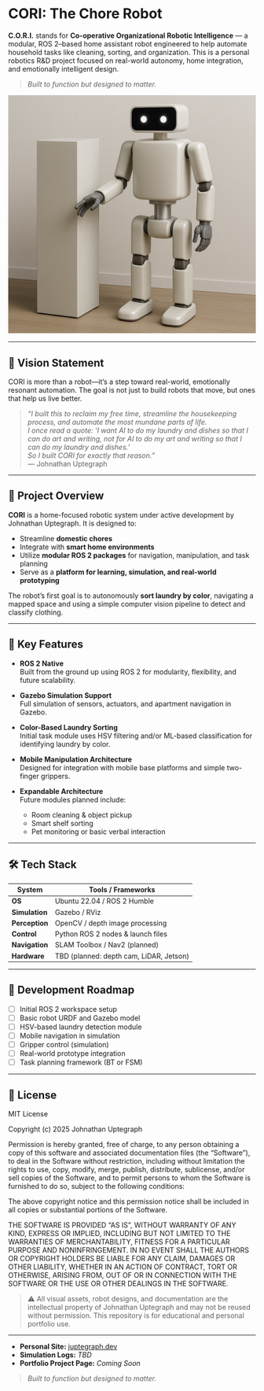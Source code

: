 # CORI: The Chore Robot

**C.O.R.I.** stands for **Co-operative Organizational Robotic Intelligence** — a modular, ROS 2–based home assistant robot engineered to help automate household tasks like cleaning, sorting, and organization. This is a personal robotics R&D project focused on real-world autonomy, home integration, and emotionally intelligent design.

> _Built to function but designed to matter._

![CORI prototype](assets/concept-art/IMG_3643.png)

---

## 🤖 Vision Statement

CORI is more than a robot—it’s a step toward real-world, emotionally resonant automation. The goal is not just to build robots that move, but ones that help us live better.

> _“I built this to reclaim my free time, streamline the housekeeping process, and automate the most mundane parts of life.  
I once read a quote: ‘I want AI to do my laundry and dishes so that I can do art and writing, not for AI to do my art and writing so that I can do my laundry and dishes.’  
So I built CORI for exactly that reason.”_  
> — Johnathan Uptegraph

---

## 🚀 Project Overview

**CORI** is a home-focused robotic system under active development by Johnathan Uptegraph. It is designed to:
- Streamline **domestic chores**
- Integrate with **smart home environments**
- Utilize **modular ROS 2 packages** for navigation, manipulation, and task planning
- Serve as a **platform for learning, simulation, and real-world prototyping**

The robot’s first goal is to autonomously **sort laundry by color**, navigating a mapped space and using a simple computer vision pipeline to detect and classify clothing.

---

## 🧠 Key Features

- **ROS 2 Native**  
  Built from the ground up using ROS 2 for modularity, flexibility, and future scalability.

- **Gazebo Simulation Support**  
  Full simulation of sensors, actuators, and apartment navigation in Gazebo.

- **Color-Based Laundry Sorting**  
  Initial task module uses HSV filtering and/or ML-based classification for identifying laundry by color.

- **Mobile Manipulation Architecture**  
  Designed for integration with mobile base platforms and simple two-finger grippers.

- **Expandable Architecture**  
  Future modules planned include:
  - Room cleaning & object pickup  
  - Smart shelf sorting  
  - Pet monitoring or basic verbal interaction  

---

## 🛠️ Tech Stack

| System       | Tools / Frameworks                       |
|--------------|-------------------------------------------|
| **OS**       | Ubuntu 22.04 / ROS 2 Humble              |
| **Simulation** | Gazebo / RViz                         |
| **Perception** | OpenCV / depth image processing       |
| **Control**  | Python ROS 2 nodes & launch files        |
| **Navigation** | SLAM Toolbox / Nav2 (planned)        |
| **Hardware** | TBD (planned: depth cam, LiDAR, Jetson) |

---

## 🔄 Development Roadmap

- [ ] Initial ROS 2 workspace setup  
- [ ] Basic robot URDF and Gazebo model  
- [ ] HSV-based laundry detection module  
- [ ] Mobile navigation in simulation  
- [ ] Gripper control (simulation)  
- [ ] Real-world prototype integration  
- [ ] Task planning framework (BT or FSM)  

---

## 📜 License

MIT License

Copyright (c) 2025 Johnathan Uptegraph

Permission is hereby granted, free of charge, to any person obtaining a copy of this software and associated documentation files (the “Software”), to deal in the Software without restriction, including without limitation the rights to use, copy, modify, merge, publish, distribute, sublicense, and/or sell copies of the Software, and to permit persons to whom the Software is furnished to do so, subject to the following conditions:

The above copyright notice and this permission notice shall be included in all copies or substantial portions of the Software.

THE SOFTWARE IS PROVIDED “AS IS”, WITHOUT WARRANTY OF ANY KIND, EXPRESS OR IMPLIED, INCLUDING BUT NOT LIMITED TO THE WARRANTIES OF MERCHANTABILITY, FITNESS FOR A PARTICULAR PURPOSE AND NONINFRINGEMENT. IN NO EVENT SHALL THE AUTHORS OR COPYRIGHT HOLDERS BE LIABLE FOR ANY CLAIM, DAMAGES OR OTHER LIABILITY, WHETHER IN AN ACTION OF CONTRACT, TORT OR OTHERWISE, ARISING FROM, OUT OF OR IN CONNECTION WITH THE SOFTWARE OR THE USE OR OTHER DEALINGS IN THE SOFTWARE.

> ⚠️ All visual assets, robot designs, and documentation are the intellectual property of Johnathan Uptegraph and may not be reused without permission. This repository is for educational and personal portfolio use.

---

- **Personal Site:** [juptegraph.dev](https://juptegraph.dev)  
- **Simulation Logs:** _TBD_  
- **Portfolio Project Page:** _Coming Soon_

> _Built to function but designed to matter._  
